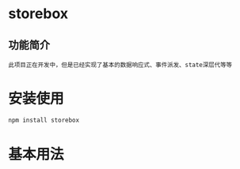 # storebox

## 功能简介

```
此项目正在开发中，但是已经实现了基本的数据响应式、事件派发、state深层代等等
```

# 安装使用

```js
npm install storebox
```



# 基本用法



